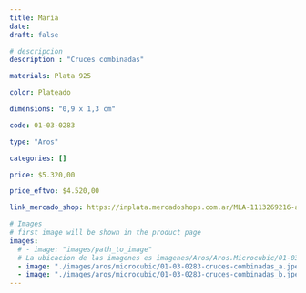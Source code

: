 ```yaml
---
title: María
date: 
draft: false

# descripcion
description : "Cruces combinadas"

materials: Plata 925

color: Plateado

dimensions: "0,9 x 1,3 cm"

code: 01-03-0283

type: "Aros"

categories: []

price: $5.320,00

price_eftvo: $4.520,00

link_mercado_shop: https://inplata.mercadoshops.com.ar/MLA-1113269216-aros-cruces-en-plata-925-y-cristal-maría-comunión-_JM

# Images
# first image will be shown in the product page
images:
  # - image: "images/path_to_image"
  # La ubicacion de las imagenes es imagenes/Aros/Aros.Microcubic/01-03-0283-maria
  - image: "./images/aros/microcubic/01-03-0283-cruces-combinadas_a.jpeg"
  - image: "./images/aros/microcubic/01-03-0283-cruces-combinadas_b.jpeg"
---
```

